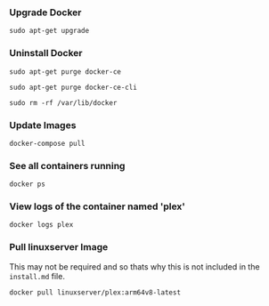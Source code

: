 ### Upgrade Docker

`sudo apt-get upgrade`

### Uninstall Docker

`sudo apt-get purge docker-ce`

`sudo apt-get purge docker-ce-cli`

`sudo rm -rf /var/lib/docker`

### Update Images

`docker-compose pull`

### See all containers running

`docker ps`

### View logs of the container named 'plex'

`docker logs plex`

### Pull linuxserver Image

This may not be required and so thats why this is not included in the `install.md` file.

`docker pull linuxserver/plex:arm64v8-latest`
